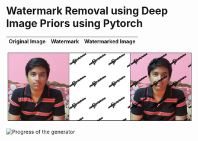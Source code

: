 # Watermark Removal using Deep Image Priors using Pytorch

Original Image          |  Watermark               | Watermarked Image
:-----------------------|:-------------------------|:------------------------:

![Watermarked Image Visualization](data/sample.png)

![Progress of the generator](progress.gif)